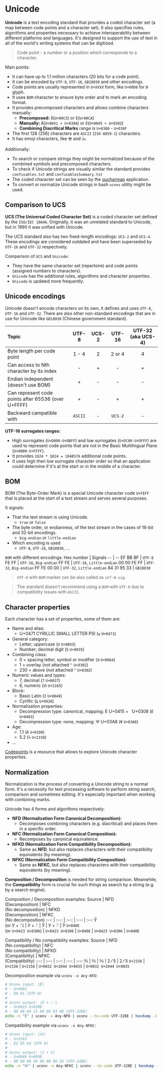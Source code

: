 # Unicode
**Unicode** is a text encoding standard that provides a coded character set (a
map between code points and a character set). It also specifies rules,
algorithms and properties necessary to achieve interoperability between
different platforms and languages. It's designed to support the use of text in
all of the world's writing systems that can be digitized.

> Code point - a number or a position which corresponds to a character.

Main points:
- It can have up to 1.1 million characters (20 bits for a code point).
- It can be encoded by `UTF-8`, `UTF-16`, `GB18030` and other encodings.
- Code points are usually represented in `U+XXXX` form, like `U+00D8` for `Ø`
glyph.
- It uses `BOM` character to ensure byte order and to mark an encoding format.
- It provides precomposed characters and allows combine characters manually:
  - **Precomposed:** `Å`(`U+00C5`) or `Ê`(`U+00CA`)
  - **Manually:** `Å`(`U+0041 + U+030A`) or `Ê`(`U+0045 + U+0302`)
  - **Combining Diacritical Marks** range is `U+0300` - `U+036F`
- The first 128 (256) characters are `ASCII` (`ISO-8859-1`) characters.
- It has emoji characters, like `😎` and `👍`.

Additionally:
- To search or compare strings they might be normalized because of the combined
symbols and precomposed characters.
- To check if Unicode strings are visually similar the standard provides
`confusables.txt` and `confusablesSummary.txt`
- The coded character set can be seen by the
[gucharmap](https://en.wikipedia.org/wiki/GNOME_Character_Map) application.
- To convert or normalize Unicode strings in bash `uconv` utility might be used.

## Comparison to UCS
**UCS (The Universal Coded Character Set)** is a coded character set defined by
the `ISO/IEC 10646`. Originally, it was an unrelated standard to Unicode, but in
1990 it was unified with Unicode.

The UCS standard also has two fixed-length encodings: `UCS-2` and `UCS-4`.
These encodings are considered outdated and have been superseded by `UTF-16`
and `UTF-32` respectively.

Comparison of `UCS` and `Unicode`:
- They have the same character set (repertoire) and code points (assigned
numbers to characters).
- `Unicode` has the additional rules, algorithms and character properties.
- `Unicode` is updated more frequently.

## Unicode encodings
Unicode doesn't encode characters on its own, it defines and uses `UTF-8`,
`UTF-16` and `UTF-32`. There are also other non-standard encodings that are
in use for Unicode like `GB18030` (Chinese government standard).

Topic                                               | UTF-8   | UCS-2 | UTF-16  | UTF-32 (aka UCS-4)
:--                                                 | :--:    | :--:  | :--:    | :--:
Byte length per code point                          | 1 - 4   | 2     | 2 or 4  | 4
Can access to Nth character by its index            | -       | +     | -       | +
Endian independent (doesn't use BOM)                | +       | -     | -       | -
Can represent code points after 65536 (over U+FFFF) | +       | -     | +       | +
Backward campatible with                            | `ASCII` | -     | `UCS-2` | -

**UTF-16 surrogates ranges:**
- High surrogates (`U+D800-U+DBFF`) and low surrogates (`U+DC00-U+DFFF`) are used
  to represent code points that are not in the Basic Multilingual Plane
  (`U+0000-U+FFFF`).
- It provides `1024 * 1024 = 1048576` additional code points.
- It uses high then low surrogate character order so that an application could
  determine if it's at the start or in the middle of a character.

## BOM
BOM (The Byte-Order Mark) is a special Unicode character code `U+FEFF` that is
placed at the start of a text stream and serves several purposes.

It signals:
- That the text stream is using Unicode.
  - `true` or `false`
- The byte order, or endianness, of the text stream in the cases of 16-bit and
32-bit encodings.
  - `big-endian` or `little-endian`
- Which encoding is used
  - `UTF-8`, `UTF-16`, `GB18030`, ...

`BOM` with different encodings:
Hex number  | Signals
--          | --
EF BB BF    | `UTF-8`
FE FF       | `UTF-16`, `Big-endian`
FF FE       | `UTF-16`, `Little-endian`
00 00 FE FF | `UTF-32`, `Big-endian`
FF FE 00 00 | `UTF-32`, `Little-endian`
84 31 95 33 | `GB18030`

> `UTF-8` with `BOM` marker can be also called as `utf-8-sig`.

> The standard doesn't recommend using a `BOM` with `UTF-8` due to
> compatibility issues with `ASCII`.

## Character properties
Each character has a set of properties, some of them are:
- Name and alias:
  - U+0471 CYRILLIC SMALL LETTER PSI (`ѱ` `U+0471`)
- General category:
  - Letter; uppercase (`U` `U+0055`)
  - Number; decimal digit (`5` `U+0035`)
- Combining class:
  - 0 = spacing letter, symbol or modifier (`d` `U+0064`)
  - 1 = overlay (not attached `^` `U+0302`)
  - 230 = above (not attached `^` `U+0302`)
- Numeric values and types:
  - 7, decimal (`7` `U+0037`)
  - 6, numeric (`Ⅵ` `U+2165`)
- Block:
  - Basic Latin (`I` `U+0049`)
  - Cyrillic (`Ц` `U+0426`)
- Normalization properties:
  - Decompression type: canonical, mapping: Е U+0415 +  ̈ U+0308 (`Ё` `U+0401`)
  - Decompression type: none, mapping: Ψ U+03A8 (`Ψ` `U+03A8`)
- Age:
  - 1.1 (`Ā` `U+0100`)
  - 5.2 (`⅐` `U+2150`)
- ...

[Codepoints](https://codepoints.net/) is a resource that allows to explore
Unicode character properties.

## Normalization
Normalization is the process of converting a Unicode string to a normal form.
It's a necessity for text processing software to perform string search,
comparison and sometimes editing. It's especially important when working with
combining marks.

Unicode has 4 forms and algorithms respectively:
- **NFD (Normalization Form Canonical Decomposition):**
  - Decomposes combining characters (e.g. diacritical) and places them in a
    specific order.
- **NFC (Normalization Form Canonical Composition):**
  - Recomposes by canonical equivalence.
- **NFKD (Normalization Form Compatibility Decomposition):**
  - Same as **NFD**, but also replaces characters with their compatibility
    equivalents (by meaning).
- **NFKC (Normalization Form Compatibility Composition):**
  - Same as **NFKC**, but also replaces characters with their compatibility
    equivalents (by meaning).

**Composition / Decomposition** is needed for string comparison. Meanwhile, the
**Compatibility** form is crucial for such things as search by a string (e.g. by
a search engine).

<!-- Some fonts don't show diacritical marks with the dotted circle -->
<!-- Dotted circle: U+25CC: ◌ -->
Composition / Decomposition examples:
Source                             | NFD <br> (Decomposition) | NFC <br> (No decomposition) | NFKD <br> (Decomposition) | NFKC <br> (No decomposition)
:--:                               | :--:                     | :--:                        | :--:                      | :--:
Ў <br> (or У + ◌̆)                  | У + ◌̆                    | Ў                           | У + ◌̆                     | Ў
`U+040E` <br> (or `U+0423 U+0306`) | `U+0423 U+0306`          | `U+040E`                    | `U+0423 U+0306`           | `U+040E`

Compatibility / No compatibility examples:
Source   | NFD <br> (No compatibility) | NFC <br> (No compatibility) | NFKD <br> (Compatibility) | NFKC <br> (Compatibility)
:--:     | :--:                        | :--:                        | :--:                      | :--:
⅖        | ⅖                           | ⅖                           | 2 ⁄ 5                     | 2 ⁄ 5
`U+2156` | `U+2156`                    | `U+2156`                    | `U+0032 U+2044 U+0035`    | `U+0032 U+2044 U+0035`

Decomposition example via `uconv -x Any-NFD`:
```bash
# Uconv input: |Ё|
# - U+0401
# - D0 81 (UTF-8)
#
# Uconv output: |Е + ◌̈|
# - U+0415 U+0308
# - 00 00 04 15 00 00 03 08 (UTF-32BE)
echo -n "Ё" | uconv -x Any-NFD | uconv --to-code UTF-32BE | hexdump -C
```

Compatibility example via `uconv -x Any-NFKC`:
```bash
# Uconv input: |Ⅳ|
# - U+2163
# - E2 85 A3 (UTF-8)
#
# Uconv output: |I + V|
# - U+0049 U+0056
# - 00 00 00 49 00 00 00 56 (UTF-32BE)
echo -n "Ⅳ" | uconv -x Any-NFKC | uconv --to-code UTF-32BE | hexdump -C
```
